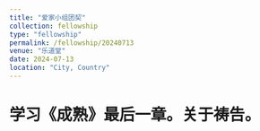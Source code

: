```yaml
---
title: "爱家小组团契"
collection: fellowship
type: "fellowship"
permalink: /fellowship/20240713
venue: "乐道堂"
date: 2024-07-13
location: "City, Country"
---
```


学习《成熟》最后一章。关于祷告。
======

